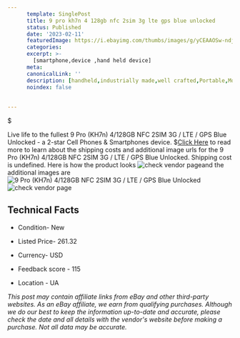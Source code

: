 ```yaml
---
      template: SinglePost
      title: 9 pro kh7n 4 128gb nfc 2sim 3g lte gps blue unlocked
      status: Published
      date: '2023-02-11'
      featuredImage: https://i.ebayimg.com/thumbs/images/g/yCEAAOSw-ndjT8nJ/s-l225.jpg
      categories: 
      excerpt: >-
        [smartphone,device ,hand held device]
      meta:
      canonicalLink: ''
      description: [handheld,industrially made,well crafted,Portable,Mobile,Compact,Convenient,Lightweight,Maneuverable,Man-portable,Miniature,Carriable,Hand-held,Light,Holdable,Transportable,Mobile device,Pocket-sized,On-the-go,Wireless,Cordless,Compact size,Convenient size, smartphone,device ,hand held device]
      noindex: false
      
        
---
```

$

Live life to the fullest 9 Pro (KH7n) 4/128GB NFC 2SIM 3G / LTE / GPS Blue Unlocked - a 2-star Cell Phones & Smartphones device.
$[Click Here](https://www.ebay.com/itm/285129306512?hash=item426307f190%3Ag%3AyCEAAOSw-ndjT8nJ&mkevt=1&mkcid=1&mkrid=711-53200-19255-0&campid=%253CePNCampaignId%253E&customid=%253CreferenceId%253E&toolid=10049) to read more to learn about the shipping costs and additional image urls for the 9 Pro (KH7n) 4/128GB NFC 2SIM 3G / LTE / GPS Blue Unlocked. Shipping cost is undefined. Here is how the product looks ![check vendor page](https://i.ebayimg.com/thumbs/images/g/yCEAAOSw-ndjT8nJ/s-l225.jpg)and the additional images are![9 Pro (KH7n) 4/128GB NFC 2SIM 3G / LTE / GPS Blue Unlocked](https://i.ebayimg.com/images/g/yCEAAOSw-ndjT8nJ/s-l640.jpg)![check vendor page](https://origin-galleryplus.ebayimg.com/ws/web/285129306512_2_0_1/225x225.jpg,https://origin-galleryplus.ebayimg.com/ws/web/285129306512_3_0_1/225x225.jpg)



 ## Technical Facts 



     
      

 - Condition- New 


      

 - Listed Price- 261.32 


      

 - Currency- USD 


      

 - Feedback score - 115 


      

 - Location - UA 


      
      

 *_This post may contain affiliate links from eBay and other third-party websites. As an eBay affiliate, we earn from qualifying purchases. Although we do our best to keep the information up-to-date and accurate, please check the date and all details with the vendor's website before making a purchase. Not all data may be accurate._*






